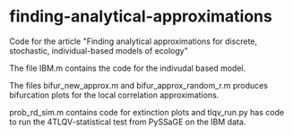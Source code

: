 # finding-analytical-approximations
Code for the article "Finding analytical approximations for discrete, stochastic, individual-based models of ecology"

The file IBM.m contains the code for the indivudal based model. 

The files bifur_new_approx.m and bifur_approx_random_r.m produces bifurcation plots for the local correlation approximations. 

prob_rd_sim.m contains code for extinction plots and tlqv_run.py has code to run the 4TLQV-statistical test from PySSaGE on the IBM data.
